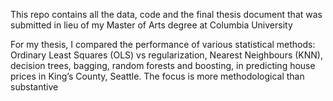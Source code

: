 This repo contains all the data, code and the final thesis document that was submitted in lieu of my Master of Arts degree at Columbia University

For my thesis, I compared the performance of various statistical methods: Ordinary Least Squares (OLS) vs regularization, Nearest Neighbours (KNN), decision trees, bagging, random forests and boosting, in predicting house prices in King’s County, Seattle. The focus is more methodological than substantive


